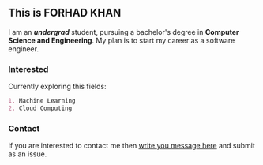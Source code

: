 ## This is **FORHAD KHAN**

I am an ___undergrad___ student, pursuing a bachelor's degree in **Computer Science and Engineering**. My plan is to start my career as a software engineer. 


### Interested

Currently exploring this fields:

```markdown
1. Machine Learning
2. Cloud Computing
```


### Contact

If you are interested to contact me then [write you message here](https://github.com/forhadkhan/forhadkhan/issues/new) and submit as an issue.  
